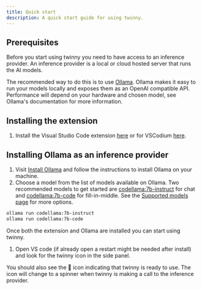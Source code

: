 ```yaml
---
title: Quick start
description: A quick start guide for using twinny.
---
```


## Prerequisites

Before you start using twinny you need to have access to an inference provider.  An inference provider is a local or cloud hosted server that runs the AI models.

The recommended way to do this is to use [Ollama](https://ollama.com/).  Ollama makes it easy to run your models locally and exposes them as an OpenAI compatible API.  Performance will depend on your hardware and chosen model, see Ollama's documentation for more information.

## Installing the extension

1. Install the Visual Studio Code extension [here](https://marketplace.visualstudio.com/items?itemName=rjmacarthy.twinny) or for VSCodium [here](https://open-vsx.org/extension/rjmacarthy/twinny).

## Installing Ollama as an inference provider

1. Visit [Install Ollama](https://ollama.com/) and follow the instructions to install Ollama on your machine.
2. Choose a model from the list of models available on Ollama.  Two recommended models to get started are [codellama:7b-instruct](https://ollama.com/library/codellama:instruct) for chat and [codellama:7b-code](https://ollama.com/library/codellama:code) for fill-in-middle.  See the [Supported models page](/twinny-docs/general/supported-models/) for more options.

```sh
ollama run codellama:7b-instruct
ollama run codellama:7b-code
```

Once both the extension and Ollama are installed you can start using twinny.

1. Open VS code (if already open a restart might be needed after install) and look for the twinny icon in the side panel.

You should also see the 🤖 icon indicating that twinny is ready to use. The icon will change to a spinner when twinny is making a call to the inference provider.
